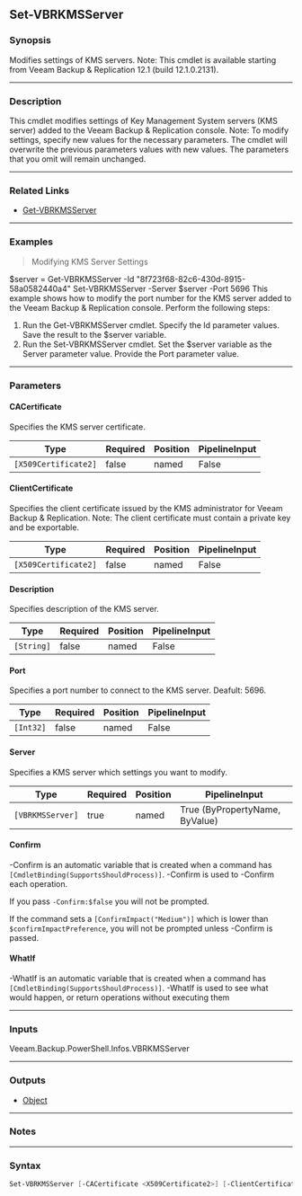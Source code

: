 Set-VBRKMSServer
----------------

### Synopsis
Modifies settings of KMS servers.
Note: This cmdlet is available starting from Veeam Backup & Replication 12.1 (build 12.1.0.2131).

---

### Description

This cmdlet modifies settings of Key Management System servers (KMS server) added to the Veeam Backup & Replication console.
Note: To modify settings, specify new values for the necessary parameters. The cmdlet will overwrite the previous parameters values with new values. The parameters that you omit will remain unchanged.

---

### Related Links
* [Get-VBRKMSServer](Get-VBRKMSServer)

---

### Examples
> Modifying KMS Server Settings

$server = Get-VBRKMSServer -Id "8f723f68-82c6-430d-8915-58a0582440a4"
Set-VBRKMSServer -Server $server -Port 5696
This example shows how to modify the port number for the KMS server added to the Veeam Backup & Replication console.
Perform the following steps:
1. Run the Get-VBRKMSServer cmdlet. Specify the Id parameter values. Save the result to the $server variable.
2. Run the Set-VBRKMSServer cmdlet. Set the $server variable as the Server parameter value. Provide the Port parameter value.

---

### Parameters
#### **CACertificate**
Specifies the KMS server certificate.

|Type                |Required|Position|PipelineInput|
|--------------------|--------|--------|-------------|
|`[X509Certificate2]`|false   |named   |False        |

#### **ClientCertificate**
Specifies the client certificate issued by the KMS administrator for Veeam Backup & Replication.
Note: The client certificate must contain a private key and be exportable.

|Type                |Required|Position|PipelineInput|
|--------------------|--------|--------|-------------|
|`[X509Certificate2]`|false   |named   |False        |

#### **Description**
Specifies description of the KMS server.

|Type      |Required|Position|PipelineInput|
|----------|--------|--------|-------------|
|`[String]`|false   |named   |False        |

#### **Port**
Specifies a port number to connect to the KMS server.
Deafult: 5696.

|Type     |Required|Position|PipelineInput|
|---------|--------|--------|-------------|
|`[Int32]`|false   |named   |False        |

#### **Server**
Specifies a KMS server which settings you want to modify.

|Type            |Required|Position|PipelineInput                 |
|----------------|--------|--------|------------------------------|
|`[VBRKMSServer]`|true    |named   |True (ByPropertyName, ByValue)|

#### **Confirm**
-Confirm is an automatic variable that is created when a command has ```[CmdletBinding(SupportsShouldProcess)]```.
-Confirm is used to -Confirm each operation.

If you pass ```-Confirm:$false``` you will not be prompted.

If the command sets a ```[ConfirmImpact("Medium")]``` which is lower than ```$confirmImpactPreference```, you will not be prompted unless -Confirm is passed.

#### **WhatIf**
-WhatIf is an automatic variable that is created when a command has ```[CmdletBinding(SupportsShouldProcess)]```.
-WhatIf is used to see what would happen, or return operations without executing them

---

### Inputs
Veeam.Backup.PowerShell.Infos.VBRKMSServer

---

### Outputs
* [Object](https://learn.microsoft.com/en-us/dotnet/api/System.Object)

---

### Notes

---

### Syntax
```PowerShell
Set-VBRKMSServer [-CACertificate <X509Certificate2>] [-ClientCertificate <X509Certificate2>] [-Description <String>] [-Port <Int32>] -Server <VBRKMSServer> [-Confirm] [-WhatIf] [<CommonParameters>]
```
